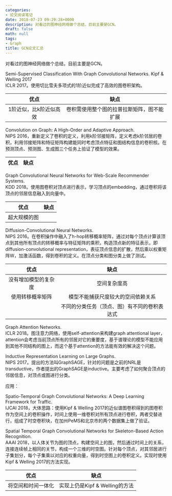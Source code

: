 ```yaml
---
categories:
- 论文阅读笔记
date: 2018-07-23 09:29:28+0000
description: 对看过的图神经网络做个总结，目前主要是GCN。
draft: false
math: null
tags:
- Graph
title: GCN论文汇总
---
```

对看过的图神经网络做个总结，目前主要是GCN。
<!--more-->

Semi-Supervised Classification With Graph Convolutional Networks. Kipf & Welling 2017  
ICLR 2017。使用切比雪夫多项式的1阶近似完成了高效的图卷积架构。

优点|缺点
:-:|:-:
1阶近似，比k阶近似高效|卷积需使用整个图的拉普拉斯矩阵，图不能扩展

Convolution on Graph: A High-Order and Adaptive Approach.  
NIPS 2016，重新定义了卷积的定义，利用k阶邻接矩阵，定义考虑k阶邻居的卷积，利用邻接矩阵和特征矩阵构建能同时考虑顶点特征和图结构信息的卷积核。在预测顶点、预测图、生成图三个任务上验证了模型的效果。

优点|缺点
:-:|:-:


Graph Convolutional Neural Networks for Web-Scale Recommender Systems.  
KDD 2018。使用图卷积对顶点进行表示，学习顶点的embedding，通过卷积将该顶点的邻居信息融入到向量中。

优点|缺点
:-:|:-:
超大规模的图|

Diffusion-Convolutional Neural Networks.  
NIPS 2016。在卷积操作中融入了h-hop转移概率矩阵，通过对每个顶点计算该顶点到其他所有顶点的转移概率与特征矩阵的乘积，构造顶点新的特征表示，即diffusion-convolutional representation，表征顶点信息的扩散，然后乘以权重矩阵W，加激活函数，得到卷积的定义。在顶点分类和图分类上做了测试。

优点|缺点
:-:|:-:
没有增加模型的复杂度|空间复杂度高
使用转移概率矩阵|模型不能捕获尺度较大的空间依赖关系
| |不同的分类任务（顶点、图）有不同的卷积表达式

Graph Attention Networks.  
ICLR 2018。图注意力网络，使用self-attention来构建graph attentional layer，attention会考虑当前顶点所有的邻居对它的重要度，基于谱理论的模型不能应用到其他不同结构的图上，而这个基于attention的方法能有效的解决这个问题。

Inductive Representation Learning on Large Graphs.  
NIPS 2017。提出的方法叫GraphSAGE，针对的问题是之前的NRL是transductive，作者提出的GraphSAGE是inductive。主要考虑了如何聚合顶点的邻居信息，对顶点或图进行分类。

应用：

Spatio-Temporal Graph Convolutional Networks: A Deep Learning Framework for Traffic.  
IJCAI 2018，大体思路：使用Kipf & Welling 2017的近似谱图卷积得到的图卷积作为空间上的卷积操作，时间上使用一维卷积对所有顶点进行卷积，两者交替进行，组成了时空卷积块，在加州PeMS和北京市的两个数据集上做了验证。

Spatial Temporal Graph Convolutional Networks for Skeleton-Based Action Recognition.  
AAAI 2018，以人体关节为图的顶点，构建空间上的图，然后通过时间上的关系，连接连续帧上相同的关节，构成一个三维的时空图。针对每个顶点，对其邻居进行子集划分，每个子集乘以对应的权重向量，得到时空图上的卷积定义。实现时使用Kipf & Welling 2017的方法实现。

优点|缺点
:-:|:-:
将空间和时间一体化|实现上仍是Kipf & Welling的方法